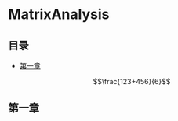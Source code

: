 <script type="text/javascript"
   src="http://cdn.mathjax.org/mathjax/latest/MathJax.js?config=TeX-AMS-MML_HTMLorMML">
</script>
# MatrixAnalysis

## 目录
- [第一章](#第一章)


$$\frac{123+456}{6}$$

## 第一章
##

